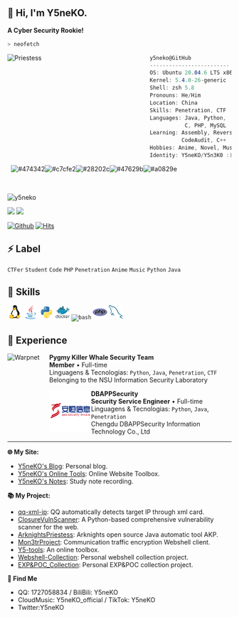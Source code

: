 ## 👋 Hi, I'm Y5neKO.

**A Cyber Security Rookie!**

```zsh
> neofetch
```

<img align="left" src="https://s2.loli.net/2024/03/26/gQmf5ijPUKBo24C.jpg" alt="Priestess" width="320" /> 

```csharp
y5neko@GitHub
-------------------------
OS: Ubuntu 20.04.6 LTS x86_64
Kernel: 5.4.0-26-generic
Shell: zsh 5.8
Pronouns: He/Him
Location: China
Skills: Penetration, CTF
Languages: Java, Python,
           C, PHP, MySQL
Learning: Assembly, Reverse, PWN,
          CodeAudit, C++
Hobbies: Anime, Novel, Music
Identity: Y5neKO/Y5n3K0 :)
```
<p align="left">
  &nbsp;
  <img alt="#474342" src="https://via.placeholder.com/15/474342/000000?text=+" width="25" height="20" /><img alt="#c7cfe2" src="https://via.placeholder.com/15/c7cfe2/000000?text=+" width="25" height="20" /><img alt="#28202c" src="https://via.placeholder.com/15/28202c/000000?text=+" width="25" height="20" /><img alt="#47629b" src="https://via.placeholder.com/15/47629b/000000?text=+" width="25" height="20" /><img alt="#a0829e" src="https://via.placeholder.com/15/a0829e/000000?text=+" width="25" height="20" />
</p>
<br>
<p><img align="center" src="https://github-readme-streak-stats.herokuapp.com/?user=y5neko&" alt="y5neko" /></p>

<!-- ![Y5neKO's stars](https://github-readme-stats-89dq8p8qw.vercel.app/api?username=Y5neKO&show_icons=true&count_private=true&line_height=33.7&theme=tokyonight) -->
<div>
<img height="140px" src="https://github-readme-stats.vercel.app/api?username=Y5neKO&hide_title=true&hide_border=true&theme=dark&bg_color=30,e96443,c64dff&title_color=fff&text_color=fff" />
<img height="140px" src="https://github-readme-stats-git-masterrstaa-rickstaa.vercel.app/api/top-langs/?username=Y5neKO&hide_title=true&hide_border=true&layout=compact&langs_count=6&text_color=fff&bg_color=30,c64dff,66ccff&theme=dark" />
</div>

[![Github](https://img.shields.io/github/followers/Y5neKO?label=Follow&style=social)](https://github.com/Y5neKO)<!--[![Code Time](https://img.shields.io/endpoint?style=social&url=https://codetime-api.datreks.com/badge/1280?logoColor=dark%26project=%26recentMS=0%26showProject=true)]()-->
[![Hits](https://hits.seeyoufarm.com/api/count/incr/badge.svg?url=https%3A%2F%2Fgithub.com%2FY5neKO%2FY5neKO&count_bg=%233D91C8&title_bg=%23555555&icon=github.svg&icon_color=%23E7E7E7&title=Views&edge_flat=false)]()

## ⚡ Label

`CTFer`  `Student`  `Code`  `PHP`  `Penetration`  `Anime`  `Music`  `Python`  `Java`

## 🚀 Skills
<code><img height="32" src="https://raw.githubusercontent.com/devicons/devicon/master/icons/linux/linux-original.svg" alt="Linux"/></code>
<code><img height="32" src="https://raw.githubusercontent.com/devicons/devicon/master/icons/java/java-original.svg" alt="Java"/></code>
<code><img height="32" src="https://raw.githubusercontent.com/devicons/devicon/master/icons/python/python-original.svg" alt="Python"/></code>
<code><img height="32" src="https://raw.githubusercontent.com/devicons/devicon/master/icons/docker/docker-original-wordmark.svg" alt="Docker"/></code>
<code><img height="32" src="https://www.vectorlogo.zone/logos/gnu_bash/gnu_bash-icon.svg" alt="bash"/></code>
<code><img height="32" src="https://raw.githubusercontent.com/devicons/devicon/master/icons/php/php-original.svg" alt="php"/></code>
<code><img height="32" src="https://raw.githubusercontent.com/devicons/devicon/master/icons/mysql/mysql-original.svg" alt="MySQL"/></code>

## 🔭 Experience
[<img align="left" height="94px" width="94px" alt="Warpnet" src="https://avatars.githubusercontent.com/u/71768442?s=200&v=4"/>](#)
**Pygmy Killer Whale Security Team** \
**Member** • Full-time \
Linguagens & Tecnologias: `Python`, `Java`, `Penetration`, `CTF`\
Belonging to the NSU Information Security Laboratory

[<img align="left" height="94px" width="94px" alt="Warpnet" src="./img/AH.png"/>](#)
**DBAPPSecurity** \
**Security Service Engineer** • Full-time \
Linguagens & Tecnologias: `Python`, `Java`, `Penetration` \
Chengdu DBAPPSecurity Information Technology Co., Ltd

---

**🌐 My Site:** 
- [Y5neKO's Blog](https://blog.ysneko.com/): Personal blog.
- [Y5neKO's Online Tools](https://tool.ysneko.com): Online Website Toolbox.
- [Y5neKO's Notes](https://note.ysneko.com): Study note recording.

**📚 My Project:**
- [qq-xml-ip](https://github.com/Y5neKO/qq-xml-ip):  QQ automatically detects target IP through xml card.
- [ClosureVulnScanner](https://github.com/Y5neKO/ClosureVulnScanner):  A Python-based comprehensive vulnerability scanner for the web.
- [ArknightsPriestess](https://github.com/Y5neKO/ArknightsPriestess):  Arknights open source Java automatic tool AKP.
- [Mon3trProject](https://github.com/Y5neKO/Mon3trProject):  Communication traffic encryption Webshell client.
- [Y5-tools](https://github.com/Y5neKO/Y5-tools):  An online toolbox.
- [Webshell-Collection](https://github.com/Y5neKO/Webshell-Collection):  Personal webshell collection project.
- [EXP&POC_Collection](https://github.com/Y5neKO/ExpAndPoc_Colection):  Personal EXP&POC collection project.

**🔎 Find Me**
- QQ: 1727058834 / BiliBili: Y5neKO
- CloudMusic: Y5neKO_official / TikTok: Y5neKO
- Twitter:Y5neKO
